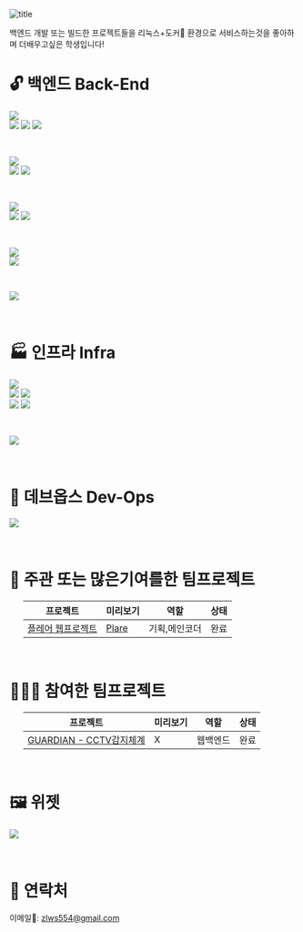 ![title](https://amel.kr/dl/bsm.png)

백엔드 개발 또는 빌드한 프로젝트들을 리눅스+도커🐳 환경으로 서비스하는것을 좋아하며 더배우고싶은 학생입니다!

# 🔓 백엔드 Back-End

<p>
    <img src="https://img.shields.io/badge/Java-007396?style=for-the-badge&logo=oracle&logoColor=white"/>
    <br/>
    <img src="https://img.shields.io/badge/Spring Boot-6DB33F?style=for-the-badge&logo=spring-boot&logoColor=white"/>
    <img src="https://img.shields.io/badge/Tomcat-83682E?style=for-the-badge&logo=Apache-Tomcat&logoColor=white"/>
    <img src="https://img.shields.io/badge/JSP-6DB33F?style=for-the-badge&logo=oracle&logoColor=white"/>
</p>
<br/>
<p>
    <img src="https://img.shields.io/badge/JavaScript-F7DF1E?style=for-the-badge&logo=javascript&logoColor=white"/>
    <br/>
    <img src="https://img.shields.io/badge/Node.js-339933?style=for-the-badge&logo=node.js&logoColor=white"/>
    <img src="https://img.shields.io/badge/Express-339933?style=for-the-badge&logo=Express&logoColor=white"/>
</p>
<br/>
<p>
    <img src="https://img.shields.io/badge/DBMS-4479A1?style=for-the-badge&logo=Databricks&logoColor=white"/>
    <br/>
    <img src="https://img.shields.io/badge/MySQL-4479A1?style=for-the-badge&logo=mysql&logoColor=white"/>
    <img src="https://img.shields.io/badge/MariaDB-003545?style=for-the-badge&logo=mariadb&logoColor=white"/>
</p>
<br/>
<p>
    <img src="https://img.shields.io/badge/C%23-239120?style=for-the-badge&logo=c-sharp&logoColor=white"/>
    <br/>
    <img src="https://img.shields.io/badge/Unity-040404?style=for-the-badge&logo=Unity&logoColor=white"/>
</p>
<br/>
<p>
    <img src="https://img.shields.io/badge/Python-234969?style=for-the-badge&logo=python&logoColor=white"/>
</p>
<br/>

# 🏭 인프라 Infra

<p>
    <img src="https://img.shields.io/badge/Linux-FCC624?style=for-the-badge&logo=linux&logoColor=white"/>
    <br/>
    <img src="https://img.shields.io/badge/Debian-A81D33?style=for-the-badge&logo=Debian&logoColor=white"/>
    <img src="https://img.shields.io/badge/Ubuntu-E95420?style=for-the-badge&logo=Ubuntu&logoColor=white"/>
    <br/>
    <img src="https://img.shields.io/badge/Fedora-51A2DA?style=for-the-badge&logo=Fedora&logoColor=white"/>
    <img src="https://img.shields.io/badge/CentOS-262577?style=for-the-badge&logo=CentOS&logoColor=white"/>
</p>
<br/>
<p>
    <img src="https://img.shields.io/badge/Docker-0F6CB3?style=for-the-badge&logo=Docker&logoColor=white"/>
</p>
<br/>

# 🧰 데브옵스 Dev-Ops

<p>
    <img src="https://img.shields.io/badge/Git-F05032?style=for-the-badge&logo=Git&logoColor=white"/>
</p>
<br/>

# 👬 주관 또는 많은기여를한 팀프로젝트

<ul>

프로젝트|미리보기|역할|상태
---|---|---|---
[플레어 웹프로젝트](https://github.com/me9min/HOSEO-2A-2-Plare) | [Plare](http://amel.kr) | 기획,메인코더 | 완료

</ul>
<br/>

# 👩‍👦‍👦 참여한 팀프로젝트

<ul>

프로젝트|미리보기|역할|상태
---|---|---|---
[GUARDIAN - CCTV감지체계](https://github.com/osamhack2020/WEB_GUARDIAN_GUARDIAN) | X | 웹백엔드 | 완료

</ul>
<br/>

# 🖼️ 위젯

[![](https://github-readme-stats.vercel.app/api?username=me9min)](https://github-readme-stats.vercel.app/api?username=me9min)

<br/>

# 🔔 연락처

이메일📧: zlws554@gmail.com
